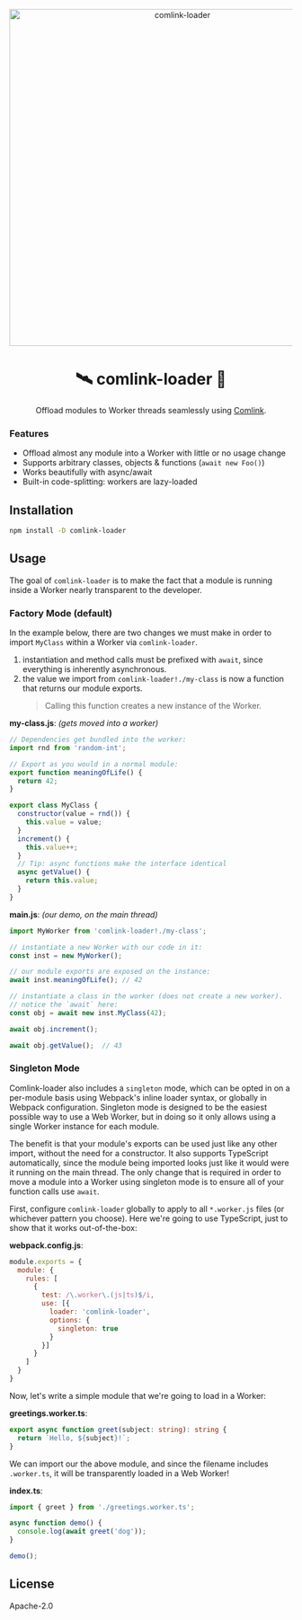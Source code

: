 <p align="center">
  <img src="https://i.imgur.com/cLb2dLG.jpg" width="600" alt="comlink-loader">
</p>
<h1 align="center">🛰 comlink-loader 📡</h1>
<p align="center">Offload modules to Worker threads seamlessly using <a href="https://github.com/GoogleChromeLabs/comlink">Comlink</a>.</p>


### Features

- Offload almost any module into a Worker with little or no usage change
- Supports arbitrary classes, objects & functions (`await new Foo()`)
- Works beautifully with async/await
- Built-in code-splitting: workers are lazy-loaded


## Installation

```sh
npm install -D comlink-loader
```


## Usage

The goal of `comlink-loader` is to make the fact that a module is running inside a Worker nearly transparent to the developer.

### Factory Mode (default)

In the example below, there are two changes we must make in order to import `MyClass` within a Worker via `comlink-loader`.

1. instantiation and method calls must be prefixed with `await`, since everything is inherently asynchronous.
2. the value we import from `comlink-loader!./my-class` is now a function that returns our module exports.
    > Calling this function creates a new instance of the Worker.

**my-class.js**: _(gets moved into a worker)_

```js
// Dependencies get bundled into the worker:
import rnd from 'random-int';

// Export as you would in a normal module:
export function meaningOfLife() {
  return 42;
}

export class MyClass {
  constructor(value = rnd()) {
    this.value = value;
  }
  increment() {
    this.value++;
  }
  // Tip: async functions make the interface identical
  async getValue() {
    return this.value;
  }
}
```

**main.js**: _(our demo, on the main thread)_

```js
import MyWorker from 'comlink-loader!./my-class';

// instantiate a new Worker with our code in it:
const inst = new MyWorker();

// our module exports are exposed on the instance:
await inst.meaningOfLife(); // 42

// instantiate a class in the worker (does not create a new worker).
// notice the `await` here:
const obj = await new inst.MyClass(42);

await obj.increment();

await obj.getValue();  // 43
```

### Singleton Mode

Comlink-loader also includes a `singleton` mode, which can be opted in on a per-module basis using Webpack's inline loader syntax, or globally in Webpack configuration. Singleton mode is designed to be the easiest possible way to use a Web Worker, but in doing so it only allows using a single Worker instance for each module.

The benefit is that your module's exports can be used just like any other import, without the need for a constructor. It also supports TypeScript automatically, since the module being imported looks just like it would were it running on the main thread. The only change that is required in order to move a module into a Worker using singleton mode is to ensure all of your function calls use `await`.

First, configure `comlink-loader` globally to apply to all `*.worker.js` files (or whichever pattern you choose). Here we're going to use TypeScript, just to show that it works out-of-the-box:

**webpack.config.js**:

```js
module.exports = {
  module: {
    rules: [
      {
        test: /\.worker\.(js|ts)$/i,
        use: [{
          loader: 'comlink-loader',
          options: {
            singleton: true
          }
        }]
      }
    ]
  }
}
```

Now, let's write a simple module that we're going to load in a Worker:

**greetings.worker.ts**:

```ts
export async function greet(subject: string): string {
  return `Hello, ${subject}!`;
}
```

We can import our the above module, and since the filename includes `.worker.ts`, it will be transparently loaded in a Web Worker!

**index.ts**:

```ts
import { greet } from './greetings.worker.ts';

async function demo() {
  console.log(await greet('dog'));
}

demo();
```


## License

Apache-2.0
